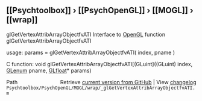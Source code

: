 ## [[Psychtoolbox]] &#8250; [[PsychOpenGL]] &#8250; [[MOGL]] &#8250; [[wrap]]

glGetVertexAttribArrayObjectfvATI  Interface to [OpenGL](OpenGL) function glGetVertexAttribArrayObjectfvATI  
  
usage:  params = glGetVertexAttribArrayObjectfvATI( index, pname )  
  
C function:  void glGetVertexAttribArrayObjectfvATI[(GLuint]((GLuint) index, [GLenum](GLenum) pname, [GLfloat](GLfloat)\* params)  




<div class="code_header" style="text-align:right;">
  <span style="float:left;">Path&nbsp;&nbsp;</span> <span class="counter">Retrieve <a href=
  "https://raw.github.com/Psychtoolbox-3/Psychtoolbox-3/beta/Psychtoolbox/PsychOpenGL/MOGL/wrap/_glGetVertexAttribArrayObjectfvATI.m">current version from GitHub</a> | View <a href=
  "https://github.com/Psychtoolbox-3/Psychtoolbox-3/commits/beta/Psychtoolbox/PsychOpenGL/MOGL/wrap/_glGetVertexAttribArrayObjectfvATI.m">changelog</a></span>
</div>
<div class="code">
  <code>Psychtoolbox/PsychOpenGL/MOGL/wrap/_glGetVertexAttribArrayObjectfvATI.m</code>
</div>

